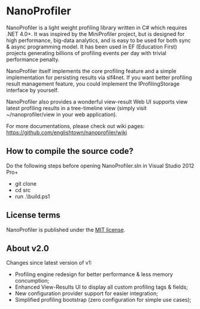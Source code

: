 NanoProfiler
============

NanoProfiler is a light weight profiling library written in C# which requires .NET 4.0+. It was inspired by the MiniProfiler project, but is designed for high performance, big-data analytics, and is easy to be used for both sync & async programming model. It has been used in EF (Education First) projects generating billions of profiling events per day with trivial performance penalty.

NanoProfiler itself implements the core profiling feature and a simple implementation for persisting results via slf4net. If you want better profiling result management feature, you could implement the IProfilingStorage interface by yourself.

NanoProfiler also provides a wonderful view-result Web UI supports view latest profiling results in a tree-timeline view (simply visit ~/nanoprofiler/view in your web application). 

For more documentations, please check out wiki pages: https://github.com/englishtown/nanoprofiler/wiki

How to compile the source code?
-------------------------------
Do the following steps before opening NanoProfiler.sln in Visual Studio 2012 Pro+

- git clone
- cd src
- run .\build.ps1

License terms
-------------
NanoProfiler is published under the [MIT license](http://englishtown.mit-license.org).

About v2.0
----------

Changes since latest version of v1:

- Profiling engine redesign for better performance & less memory concumption;
- Enhanced View-Results UI to display all custom profiling tags & fields;
- New configuration provider support for easier integration;
- Simplified profiling bootstrap (zero configuration for simple use cases);

